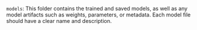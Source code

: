 `models`: This folder contains the trained and saved models, as well as any model artifacts such as weights, parameters, or metadata. Each model file should have a clear name and description.